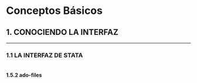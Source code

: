 # Conceptos Básicos

## 1.  CONOCIENDO LA INTERFAZ
---------------------------------

### 1.1 LA INTERFAZ DE STATA
![]()


#### 1.5.2 ado-files